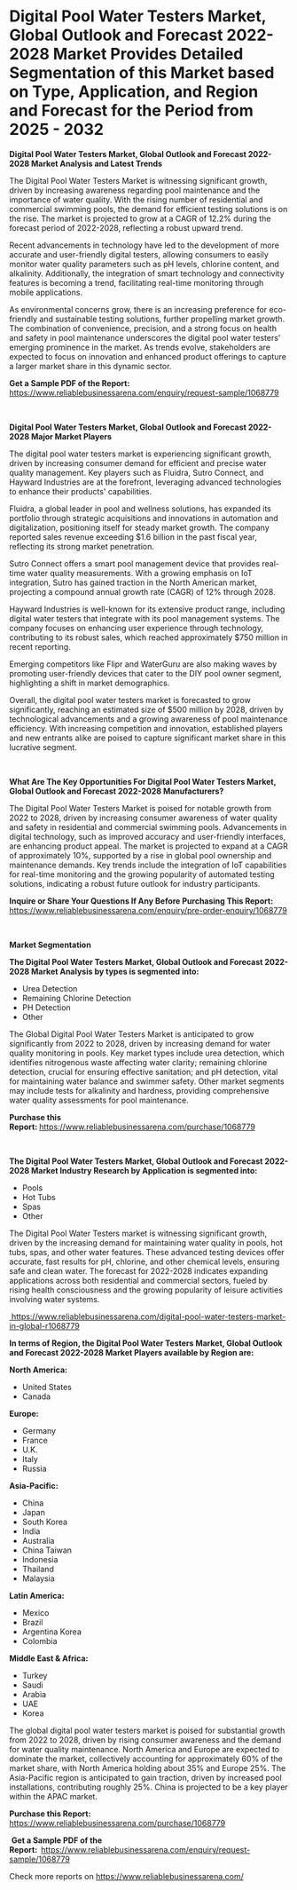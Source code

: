 <p><h1>Digital Pool Water Testers Market, Global Outlook and Forecast 2022-2028 Market Provides Detailed Segmentation of this Market based on Type, Application, and Region and Forecast for the Period from 2025 - 2032</h1></p><p><strong>Digital Pool Water Testers Market, Global Outlook and Forecast 2022-2028 Market Analysis and Latest Trends</strong></p>
<p><p>The Digital Pool Water Testers Market is witnessing significant growth, driven by increasing awareness regarding pool maintenance and the importance of water quality. With the rising number of residential and commercial swimming pools, the demand for efficient testing solutions is on the rise. The market is projected to grow at a CAGR of 12.2% during the forecast period of 2022-2028, reflecting a robust upward trend.</p><p>Recent advancements in technology have led to the development of more accurate and user-friendly digital testers, allowing consumers to easily monitor water quality parameters such as pH levels, chlorine content, and alkalinity. Additionally, the integration of smart technology and connectivity features is becoming a trend, facilitating real-time monitoring through mobile applications.</p><p>As environmental concerns grow, there is an increasing preference for eco-friendly and sustainable testing solutions, further propelling market growth. The combination of convenience, precision, and a strong focus on health and safety in pool maintenance underscores the digital pool water testers' emerging prominence in the market. As trends evolve, stakeholders are expected to focus on innovation and enhanced product offerings to capture a larger market share in this dynamic sector.</p></p>
<p><strong>Get a Sample PDF of the Report:&nbsp;</strong> <a href="https://www.reliablebusinessarena.com/enquiry/request-sample/1068779?utm_campaign=2887&utm_medium=2&utm_source=Github&utm_content=ia&utm_term=21032025&utm_id=digital-pool-water-testers-market-global-outlook-and-forecast-2022-2028">https://www.reliablebusinessarena.com/enquiry/request-sample/1068779</a></p>
<p>&nbsp;</p>
<p><strong>Digital Pool Water Testers Market, Global Outlook and Forecast 2022-2028 Major Market Players</strong></p>
<p><p>The digital pool water testers market is experiencing significant growth, driven by increasing consumer demand for efficient and precise water quality management. Key players such as Fluidra, Sutro Connect, and Hayward Industries are at the forefront, leveraging advanced technologies to enhance their products' capabilities. </p><p>Fluidra, a global leader in pool and wellness solutions, has expanded its portfolio through strategic acquisitions and innovations in automation and digitalization, positioning itself for steady market growth. The company reported sales revenue exceeding $1.6 billion in the past fiscal year, reflecting its strong market penetration. </p><p>Sutro Connect offers a smart pool management device that provides real-time water quality measurements. With a growing emphasis on IoT integration, Sutro has gained traction in the North American market, projecting a compound annual growth rate (CAGR) of 12% through 2028. </p><p>Hayward Industries is well-known for its extensive product range, including digital water testers that integrate with its pool management systems. The company focuses on enhancing user experience through technology, contributing to its robust sales, which reached approximately $750 million in recent reporting.</p><p>Emerging competitors like Flipr and WaterGuru are also making waves by promoting user-friendly devices that cater to the DIY pool owner segment, highlighting a shift in market demographics. </p><p>Overall, the digital pool water testers market is forecasted to grow significantly, reaching an estimated size of $500 million by 2028, driven by technological advancements and a growing awareness of pool maintenance efficiency. With increasing competition and innovation, established players and new entrants alike are poised to capture significant market share in this lucrative segment.</p></p>
<p>&nbsp;</p>
<p><strong>What Are The Key Opportunities For Digital Pool Water Testers Market, Global Outlook and Forecast 2022-2028 Manufacturers?</strong></p>
<p><p>The Digital Pool Water Testers Market is poised for notable growth from 2022 to 2028, driven by increasing consumer awareness of water quality and safety in residential and commercial swimming pools. Advancements in digital technology, such as improved accuracy and user-friendly interfaces, are enhancing product appeal. The market is projected to expand at a CAGR of approximately 10%, supported by a rise in global pool ownership and maintenance demands. Key trends include the integration of IoT capabilities for real-time monitoring and the growing popularity of automated testing solutions, indicating a robust future outlook for industry participants.</p></p>
<p><strong>Inquire or Share Your Questions If Any Before Purchasing This Report:</strong> <a href="https://www.reliablebusinessarena.com/enquiry/pre-order-enquiry/1068779?utm_campaign=2887&utm_medium=2&utm_source=Github&utm_content=ia&utm_term=21032025&utm_id=digital-pool-water-testers-market-global-outlook-and-forecast-2022-2028">https://www.reliablebusinessarena.com/enquiry/pre-order-enquiry/1068779</a></p>
<p>&nbsp;</p>
<p><strong>Market Segmentation</strong></p>
<p><strong>The Digital Pool Water Testers Market, Global Outlook and Forecast 2022-2028 Market Analysis by types is segmented into:</strong></p>
<p><ul><li>Urea Detection</li><li>Remaining Chlorine Detection</li><li>PH Detection</li><li>Other</li></ul></p>
<p><p>The Global Digital Pool Water Testers Market is anticipated to grow significantly from 2022 to 2028, driven by increasing demand for water quality monitoring in pools. Key market types include urea detection, which identifies nitrogenous waste affecting water clarity; remaining chlorine detection, crucial for ensuring effective sanitation; and pH detection, vital for maintaining water balance and swimmer safety. Other market segments may include tests for alkalinity and hardness, providing comprehensive water quality assessments for pool maintenance.</p></p>
<p><strong>Purchase this Report:&nbsp;</strong><a href="https://www.reliablebusinessarena.com/purchase/1068779?utm_campaign=2887&utm_medium=2&utm_source=Github&utm_content=ia&utm_term=21032025&utm_id=digital-pool-water-testers-market-global-outlook-and-forecast-2022-2028">https://www.reliablebusinessarena.com/purchase/1068779</a></p>
<p>&nbsp;</p>
<p><strong>The Digital Pool Water Testers Market, Global Outlook and Forecast 2022-2028 Market Industry Research by Application is segmented into:</strong></p>
<p><ul><li>Pools</li><li>Hot Tubs</li><li>Spas</li><li>Other</li></ul></p>
<p><p>The Digital Pool Water Testers market is witnessing significant growth, driven by the increasing demand for maintaining water quality in pools, hot tubs, spas, and other water features. These advanced testing devices offer accurate, fast results for pH, chlorine, and other chemical levels, ensuring safe and clean water. The forecast for 2022-2028 indicates expanding applications across both residential and commercial sectors, fueled by rising health consciousness and the growing popularity of leisure activities involving water systems.</p></p>
<p><a href="https://www.reliablebusinessarena.com/digital-pool-water-testers-market-in-global-r1068779?utm_campaign=2887&utm_medium=2&utm_source=Github&utm_content=ia&utm_term=21032025&utm_id=digital-pool-water-testers-market-global-outlook-and-forecast-2022-2028">&nbsp;https://www.reliablebusinessarena.com/digital-pool-water-testers-market-in-global-r1068779</a></p>
<p><strong>In terms of Region, the Digital Pool Water Testers Market, Global Outlook and Forecast 2022-2028 Market Players available by Region are:</strong></p>
<p>
    <p> <strong> North America: </strong>
        <ul>
            <li>United States</li>
            <li>Canada</li>
        </ul>
        </p> 
    <p> <strong> Europe: </strong>
        <ul>
            <li>Germany</li>
            <li>France</li>
            <li>U.K.</li>
            <li>Italy</li>
            <li>Russia</li>
        </ul>
        </p> 
    <p> <strong> Asia-Pacific: </strong>
        <ul>
            <li>China</li>
            <li>Japan</li>
            <li>South Korea</li>
            <li>India</li>
            <li>Australia</li>
            <li>China Taiwan</li>
            <li>Indonesia</li>
            <li>Thailand</li>
            <li>Malaysia</li>
        </ul>
        </p> 
    <p> <strong> Latin America: </strong>
        <ul>
            <li>Mexico</li>
            <li>Brazil</li>
            <li>Argentina Korea</li>
            <li>Colombia</li>
        </ul>
        </p> 
    <p> <strong> Middle East & Africa: </strong>
        <ul>
            <li>Turkey</li>
            <li>Saudi</li>
            <li>Arabia</li>
            <li>UAE</li>
            <li>Korea</li>
        </ul>
    </p>
    </p>
<p><p>The global digital pool water testers market is poised for substantial growth from 2022 to 2028, driven by rising consumer awareness and the demand for water quality maintenance. North America and Europe are expected to dominate the market, collectively accounting for approximately 60% of the market share, with North America holding about 35% and Europe 25%. The Asia-Pacific region is anticipated to gain traction, driven by increased pool installations, contributing roughly 25%. China is projected to be a key player within the APAC market.</p></p>
<p><strong>Purchase this Report: </strong><a href="https://www.reliablebusinessarena.com/purchase/1068779?utm_campaign=2887&utm_medium=2&utm_source=Github&utm_content=ia&utm_term=21032025&utm_id=digital-pool-water-testers-market-global-outlook-and-forecast-2022-2028">https://www.reliablebusinessarena.com/purchase/1068779</a></p>
<p>&nbsp;<strong>Get a Sample PDF of the Report:&nbsp;&nbsp;</strong><a href="https://www.reliablebusinessarena.com/enquiry/request-sample/1068779?utm_campaign=2887&utm_medium=2&utm_source=Github&utm_content=ia&utm_term=21032025&utm_id=digital-pool-water-testers-market-global-outlook-and-forecast-2022-2028">https://www.reliablebusinessarena.com/enquiry/request-sample/1068779</a></p>
<p><strong></strong></p>
<p>Check more reports on <a href="https://www.reliablebusinessarena.com/?utm_campaign=2887&utm_medium=2&utm_source=Github&utm_content=ia&utm_term=21032025&utm_id=digital-pool-water-testers-market-global-outlook-and-forecast-2022-2028">https://www.reliablebusinessarena.com/</a></p>